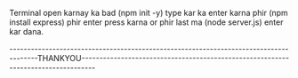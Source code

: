  Terminal open karnay ka bad (npm init -y) type kar ka enter karna phir
 (npm install express) phir enter press karna or phir last ma
 (node server.js) enter kar dana.


--------------------------------------------------------------------------------------THANKYOU----------------------------------------------------------------------------------
